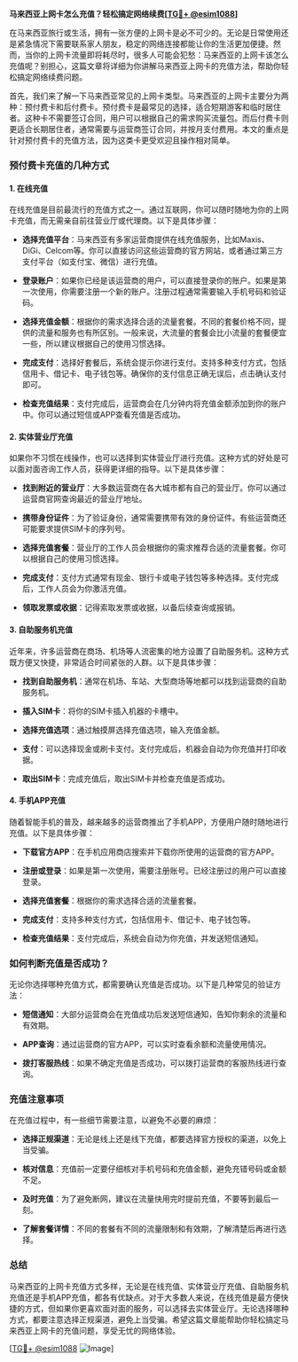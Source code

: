 **马来西亚上网卡怎么充值？轻松搞定网络续费[[TG💪+ @esim1088](https://t.me/s/esim1088)]**

在马来西亚旅行或生活，拥有一张方便的上网卡是必不可少的。无论是日常使用还是紧急情况下需要联系家人朋友，稳定的网络连接都能让你的生活更加便捷。然而，当你的上网卡流量即将耗尽时，很多人可能会犯愁：马来西亚的上网卡该怎么充值呢？别担心，这篇文章将详细为你讲解马来西亚上网卡的充值方法，帮助你轻松搞定网络续费问题。

首先，我们来了解一下马来西亚常见的上网卡类型。马来西亚的上网卡主要分为两种：预付费卡和后付费卡。预付费卡是最常见的选择，适合短期游客和临时居住者。这种卡不需要签订合同，用户可以根据自己的需求购买流量包。而后付费卡则更适合长期居住者，通常需要与运营商签订合同，并按月支付费用。本文的重点是针对预付费卡的充值方法，因为这类卡更受欢迎且操作相对简单。

### **预付费卡充值的几种方式**

#### **1. 在线充值**
在线充值是目前最流行的充值方式之一。通过互联网，你可以随时随地为你的上网卡充值，而无需亲自前往营业厅或代理商。以下是具体步骤：

- **选择充值平台**：马来西亚有多家运营商提供在线充值服务，比如Maxis、DiGi、Celcom等。你可以直接访问这些运营商的官方网站，或者通过第三方支付平台（如支付宝、微信）进行充值。
  
- **登录账户**：如果你已经是该运营商的用户，可以直接登录你的账户。如果是第一次使用，你需要注册一个新的账户。注册过程通常需要输入手机号码和验证码。

- **选择充值金额**：根据你的需求选择合适的流量套餐。不同的套餐价格不同，提供的流量和服务也有所区别。一般来说，大流量的套餐会比小流量的套餐便宜一些，所以建议根据自己的使用习惯选择。

- **完成支付**：选择好套餐后，系统会提示你进行支付。支持多种支付方式，包括信用卡、借记卡、电子钱包等。确保你的支付信息正确无误后，点击确认支付即可。

- **检查充值结果**：支付完成后，运营商会在几分钟内将充值金额添加到你的账户中。你可以通过短信或APP查看充值是否成功。

#### **2. 实体营业厅充值**
如果你不习惯在线操作，也可以选择到实体营业厅进行充值。这种方式的好处是可以面对面咨询工作人员，获得更详细的指导。以下是具体步骤：

- **找到附近的营业厅**：大多数运营商在各大城市都有自己的营业厅。你可以通过运营商官网查询最近的营业厅地址。

- **携带身份证件**：为了验证身份，通常需要携带有效的身份证件。有些运营商还可能要求提供SIM卡的序列号。

- **选择充值套餐**：营业厅的工作人员会根据你的需求推荐合适的流量套餐。你可以根据自己的使用习惯选择。

- **完成支付**：支付方式通常有现金、银行卡或电子钱包等多种选择。支付完成后，工作人员会为你激活充值。

- **领取发票或收据**：记得索取发票或收据，以备后续查询或报销。

#### **3. 自助服务机充值**
近年来，许多运营商在商场、机场等人流密集的地方设置了自助服务机。这种方式既方便又快捷，非常适合时间紧张的人群。以下是具体步骤：

- **找到自助服务机**：通常在机场、车站、大型商场等地都可以找到运营商的自助服务机。

- **插入SIM卡**：将你的SIM卡插入机器的卡槽中。

- **选择充值选项**：通过触摸屏选择充值选项，输入充值金额。

- **支付**：可以选择现金或刷卡支付。支付完成后，机器会自动为你充值并打印收据。

- **取出SIM卡**：完成充值后，取出SIM卡并检查充值是否成功。

#### **4. 手机APP充值**
随着智能手机的普及，越来越多的运营商推出了手机APP，方便用户随时随地进行充值。以下是具体步骤：

- **下载官方APP**：在手机应用商店搜索并下载你所使用的运营商的官方APP。

- **注册或登录**：如果是第一次使用，需要注册账号。已经注册过的用户可以直接登录。

- **选择充值套餐**：根据你的需求选择合适的流量套餐。

- **完成支付**：支持多种支付方式，包括信用卡、借记卡、电子钱包等。

- **检查充值结果**：支付完成后，系统会自动为你充值，并发送短信通知。

### **如何判断充值是否成功？**

无论你选择哪种充值方式，都需要确认充值是否成功。以下是几种常见的验证方法：

- **短信通知**：大部分运营商会在充值成功后发送短信通知，告知你剩余的流量和有效期。

- **APP查询**：通过运营商的官方APP，可以实时查看余额和流量使用情况。

- **拨打客服热线**：如果不确定充值是否成功，可以拨打运营商的客服热线进行查询。

### **充值注意事项**

在充值过程中，有一些细节需要注意，以避免不必要的麻烦：

- **选择正规渠道**：无论是线上还是线下充值，都要选择官方授权的渠道，以免上当受骗。

- **核对信息**：充值前一定要仔细核对手机号码和充值金额，避免充错号码或金额不足。

- **及时充值**：为了避免断网，建议在流量快用完时提前充值，不要等到最后一刻。

- **了解套餐详情**：不同的套餐有不同的流量限制和有效期，了解清楚后再进行选择。

### **总结**

马来西亚的上网卡充值方式多样，无论是在线充值、实体营业厅充值、自助服务机充值还是手机APP充值，都各有优缺点。对于大多数人来说，在线充值是最方便快捷的方式，但如果你更喜欢面对面的服务，可以选择去实体营业厅。无论选择哪种方式，都要注意选择正规渠道，避免上当受骗。希望这篇文章能帮助你轻松搞定马来西亚上网卡的充值问题，享受无忧的网络体验。

[[TG💪+ @esim1088](https://t.me/s/esim1088) ![Image](https://i.postimg.cc/4NQfJmqS/Snipaste-2025-05-13-00-14-12.png)]